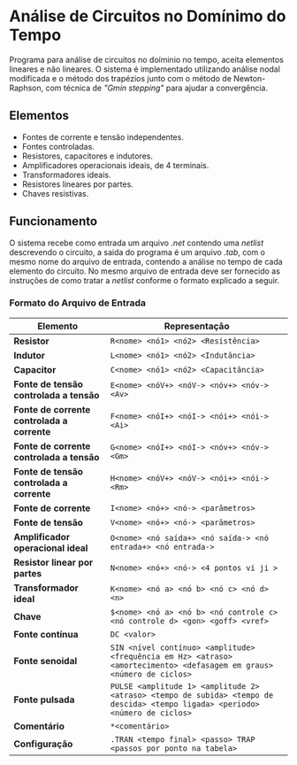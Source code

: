 # Análise de Circuitos no Domínimo do Tempo

Programa para análise de circuitos no doíminio no tempo, aceita elementos lineares e não lineares. O sistema é implementado utilizando análise nodal modificada e o método dos trapézios junto com o método de Newton-Raphson, com técnica de *"Gmin stepping"* para ajudar a convergência.

## Elementos

- Fontes de corrente e tensão independentes.
- Fontes controladas.
- Resistores, capacitores e indutores.
- Amplificadores operacionais ideais, de 4 terminais.
- Transformadores ideais.
- Resistores lineares por partes.
- Chaves resistivas.

## Funcionamento

O sistema recebe como entrada um arquivo *.net* contendo uma *netlist* descrevendo o circuito, a saida do programa é um arquivo *.tab*, com o mesmo nome do arquivo de entrada, contendo a análise no tempo de cada elemento do circuito. No mesmo arquivo de entrada deve ser fornecido as instruções de como tratar a *netlist* conforme o formato explicado a seguir.

### Formato do Arquivo de Entrada

| Elemento                                    | Representação                                                                                                                 |
| ------------------------------------------- | ----------------------------------------------------------------------------------------------------------------------------- |
| **Resistor**                                | `R<nome> <nó1> <nó2> <Resistência>`                                                                                           |
| **Indutor**                                 | `L<nome> <nó1> <nó2> <Indutância>`                                                                                            |
| **Capacitor**                               | `C<nome> <nó1> <nó2> <Capacitância>`                                                                                          |
| **Fonte de tensão controlada a tensão**     | `E<nome> <nóV+> <nóV-> <nóv+> <nóv-> <Av>`                                                                                    |
| **Fonte de corrente controlada a corrente** | `F<nome> <nóI+> <nóI-> <nói+> <nói-> <Ai>`                                                                                    |
| **Fonte de corrente controlada a tensão**   | `G<nome> <nóI+> <nóI-> <nóv+> <nóv-> <Gm>`                                                                                    |
| **Fonte de tensão controlada a corrente**   | `H<nome> <nóV+> <nóV-> <nói+> <nói-> <Rm>`                                                                                    |
| **Fonte de corrente**                       | `I<nome> <nó+> <nó-> <parâmetros>`                                                                                            |
| **Fonte de tensão**                         | `V<nome> <nó+> <nó-> <parâmetros>`                                                                                            |
| **Amplificador operacional ideal**          | `O<nome> <nó saída+> <nó saída-> <nó entrada+> <nó entrada->`                                                                 |
| **Resistor linear por partes**              | `N<nome> <nó+> <nó-> <4 pontos vi ji >`                                                                                       |
| **Transformador ideal**                     | `K<nome> <nó a> <nó b> <nó c> <nó d> <n>`                                                                                     |
| **Chave**                                   | `$<nome> <nó a> <nó b> <nó controle c> <nó controle d> <gon> <goff> <vref>`                                                   |
| **Fonte contínua**                          | `DC <valor>`                                                                                                                  |
| **Fonte senoidal**                          | `SIN <nível contínuo> <amplitude> <frequência em Hz> <atraso> <amortecimento> <defasagem em graus> <número de ciclos>`        |
| **Fonte pulsada**                           | `PULSE <amplitude 1> <amplitude 2> <atraso> <tempo de subida> <tempo de descida> <tempo ligada> <período> <número de ciclos>` |
| **Comentário**                              | `*<comentário>`                                                                                                               |
| **Configuração**                            | `.TRAN <tempo final> <passo> TRAP <passos por ponto na tabela>`                                                               |